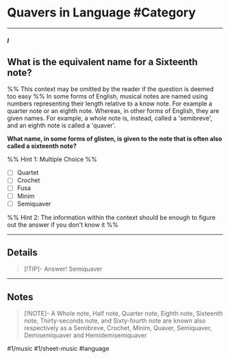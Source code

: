 # Quavers in Language #Category
---
##### I
## What is the equivalent name for a Sixteenth note?

%% This context may be omitted by the reader if the question is deemed too easy %%
In some forms of English, musical notes are named using numbers representing their length relative to a know note. For example a quarter note or an eighth note. Whereas, in other forms of English, they are given names. For example, a whole note is, instead, called a 'semibreve', and an eighth note is called a 'quaver'.

**What name, in some forms of glisten, is given to the note that is often also called a sixteenth note?**

%% Hint 1: Multiple Choice %%

- [ ] Quartet
- [ ] Crochet
- [ ] Fusa
- [ ] Minim
- [ ] Semiquaver

%% Hint 2: The information within the context should be enough to figure out the answer if you don't know it %%

---
## Details

> [!TIP]- Answer!
> Semiquaver

---
## Notes

> [!NOTE]- 
> A Whole note, Half note, Quarter note, Eighth note, Sixteenth note, Thirty-seconds note, and Sixty-fourth note are known also respectively as a Semibreve, Crochet, Minim, Quaver, Semiquaver, Demisemiquaver and Hemidemisemiquaver

#1/music #1/sheet-music
#language
